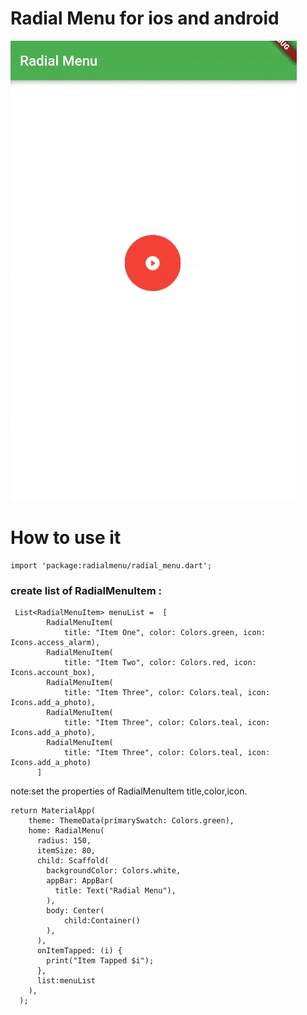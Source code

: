 # Radial Menu for ios and android

<img src="radial-menu.gif">

# How to use it


```
import 'package:radialmenu/radial_menu.dart';
```
### create list of RadialMenuItem :
```
 List<RadialMenuItem> menuList =  [
        RadialMenuItem(
            title: "Item One", color: Colors.green, icon: Icons.access_alarm),
        RadialMenuItem(
            title: "Item Two", color: Colors.red, icon: Icons.account_box),
        RadialMenuItem(
            title: "Item Three", color: Colors.teal, icon: Icons.add_a_photo),
        RadialMenuItem(
            title: "Item Three", color: Colors.teal, icon: Icons.add_a_photo),
        RadialMenuItem(
            title: "Item Three", color: Colors.teal, icon: Icons.add_a_photo)
      ]
```
note:set the properties of RadialMenuItem title,color,icon.
```
return MaterialApp(
    theme: ThemeData(primarySwatch: Colors.green),
    home: RadialMenu(
      radius: 150,
      itemSize: 80,
      child: Scaffold(
        backgroundColor: Colors.white,
        appBar: AppBar(
          title: Text("Radial Menu"),
        ),
        body: Center(
            child:Container()
        ),
      ),
      onItemTapped: (i) {
        print("Item Tapped $i");
      },
      list:menuList
    ),
  );
  ```


